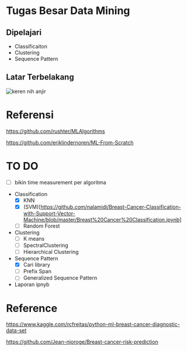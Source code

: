 # Tugas Besar Data Mining 
## Dipelajari
- Classificaiton 
- Clustering 
- Sequence Pattern 
## Latar Terbelakang
![keren nih anjir](https://github.com/rasbt/pattern_classification/raw/master/Images/logo.png)

# Referensi 
https://github.com/rushter/MLAlgorithms

https://github.com/eriklindernoren/ML-From-Scratch

# TO DO 
- [ ] bikin time measurement per algoritma
- Classification 
    - [x] KNN
    - [x] (SVM)[https://github.com/nalamidi/Breast-Cancer-Classification-with-Support-Vector-Machine/blob/master/Breast%20Cancer%20Classification.ipynb]
    - [ ] Random Forest
- Clustering 
    - [ ] K means
    - [ ] SpectralClustering
    - [ ] Hierarchical Clustering
- Sequence Pattern
    - [x] Cari library
    - [ ] Prefix Span 
    - [ ] Generalized Sequence Pattern 
- Laporan ipnyb

# Reference 
https://www.kaggle.com/rcfreitas/python-ml-breast-cancer-diagnostic-data-set


https://github.com/Jean-njoroge/Breast-cancer-risk-prediction